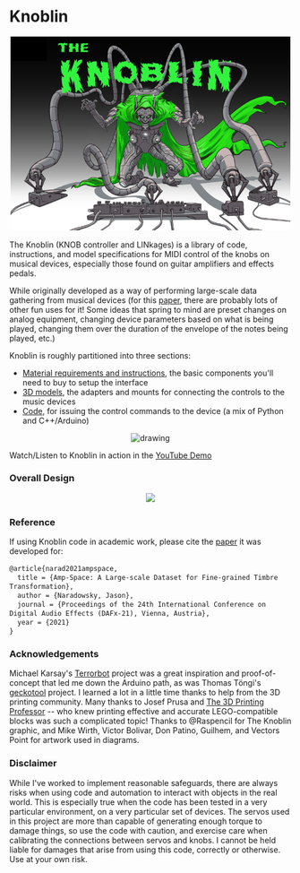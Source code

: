# Knoblin

<p align="center">
<img src="https://github.com/narad/knoblin/blob/main/images/knoblin.png" width=500>
</p>

The Knoblin (KNOB controller and LINkages) is a library of code, instructions, and model specifications for MIDI control of the knobs on musical devices, especially those found on guitar amplifiers and effects pedals.  


While originally developed as a way of performing large-scale data gathering from musical devices (for this [paper](https://github.com/narad/robo-knob/blob/main/readme.md#reference), there are probably lots of other fun uses for it!  Some ideas that spring to mind are preset changes on analog equipment, changing device parameters based on what is being played, changing them over the duration of the envelope of the notes being played, etc.)

Knoblin is roughly partitioned into three sections:
- [Material requirements and instructions](https://github.com/narad/robo-knob/tree/main/instructions#readme), the basic components you'll need to buy to setup the interface
- [3D models](https://github.com/narad/robo-knob/tree/main/models#readme), the adapters and mounts for connecting the controls to the music devices
- [Code](https://github.com/narad/robo-knob/tree/main/knoblin#readme), for issuing the control commands to the device (a mix of Python and C++/Arduino)

<p align="center">
<img src="https://lh3.googleusercontent.com/pw/AM-JKLUU6OLRZBpZZ1fSlGHTyd6Nc_3qeryEBcGChPrbRdNDIDkH2HIPs7jZ8heEMR8PKg6PJMBVfRFL-BTs9V7O7Xoz1YdXrvX4BglB_NvO-Hf2uskDHJ_7cejyRkgrizWHWm1mQj7DkOdWZwco03XfZJbG=w1695-h1736-no" alt="drawing" width="400"/>
</p>

Watch/Listen to Knoblin in action in the [YouTube Demo](https://youtu.be/dsk65mj1pfU)

### Overall Design

<p align="center">
<img src="https://github.com/narad/robo-knob/blob/main/images/knoblin-design.png?raw=true" width="500">
</p>

### Reference

If using Knoblin code in academic work, please cite the [paper](https://www.dafx.de/paper-archive/details.php?id=G8gchE7K8Itm8VPTGRtYyA) it was developed for:

```
@article{narad2021ampspace,
  title = {Amp-Space: A Large-scale Dataset for Fine-grained Timbre Transformation},
  author = {Naradowsky, Jason},
  journal = {Proceedings of the 24th International Conference on Digital Audio Effects (DAFx-21), Vienna, Austria},
  year = {2021}
}
```

### Acknowledgements

Michael Karsay's [Terrorbot](http://trigonometrie.bplaced.net/blog/terrorbot/) project was a great inspiration and proof-of-concept that led me down the Arduino path, as was Thomas Töngi's [geckotool](https://geckotool.com/) project.  I learned a lot in a little time thanks to help from the 3D printing community.  Many thanks to Josef Prusa and [The 3D Printing Professor](https://www.youtube.com/channel/UCJk5KVaJVBEEl_jP5gKjoDw) -- who knew printing effective and accurate LEGO-compatible blocks was such a complicated topic!  Thanks to @Raspencil for The Knoblin graphic, and Mike Wirth, Victor Bolivar, Don Patino, Guilhem, and Vectors Point for artwork used in diagrams.

### Disclaimer

While I've worked to implement reasonable safeguards, there are always risks when using code and automation to interact with objects in the real world.  This is especially true when the code has been tested in a very particular environment, on a very particular set of devices.  The servos used in this project are more than capable of generating enough torque to damage things, so use the code with caution, and exercise care when calibrating the connections between servos and knobs.  I cannot be held liable for damages that arise from using this code, correctly or otherwise.  Use at your own risk.
